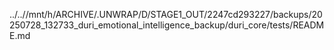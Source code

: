 ../..//mnt/h/ARCHIVE/.UNWRAP/D/STAGE1_OUT/2247cd293227/backups/20250728_132733_duri_emotional_intelligence_backup/duri_core/tests/README.md